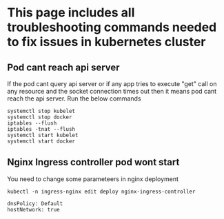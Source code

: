 # This page includes all troubleshooting commands needed to fix issues in kubernetes cluster

## Pod cant reach api server

If the pod cant query api server or if any app tries to execute "get" call on any resource
and the socket connection times out then it means pod cant reach the api server.
Run the below commands

```
systemctl stop kubelet
systemctl stop docker
iptables --flush
iptables -tnat --flush
systemctl start kubelet
systemctl start docker
```

## Nginx Ingress controller pod wont start

You need to change some parameteers in nginx deployment

```
kubectl -n ingress-nginx edit deploy nginx-ingress-controller

dnsPolicy: Default
hostNetwork: true
```
